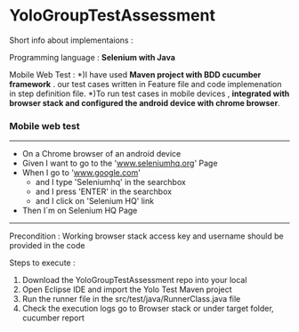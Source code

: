 # YoloGroupTestAssessment

Short info about implementaions :

Programming language : **Selenium with Java** 

Mobile Web Test : 
*)I have used **Maven project with BDD cucumber framework** . our test cases written in Feature file and code implemenation in step definition file.
*)To run test cases in mobile devices , **integrated with browser stack and configured the android device with chrome browser**.



### Mobile web test
---------------------------------------------------
- On a Chrome browser of an android device
- Given I want to go to the 'www.seleniumhq.org' Page
- When I go to 'www.google.com'
	- and I type 'Seleniumhq' in the searchbox
	- and I press 'ENTER' in the searchbox
	- and I click on 'Selenium HQ' link
- Then I´m on Selenium HQ Page
--------------------------------------------------- 

Precondition : Working  browser stack access key and username should be provided in the code

Steps to execute : 

1) Download the YoloGroupTestAssessment repo into your local
2) Open Eclipse IDE and import the Yolo Test Maven project
3) Run the runner file in the src/test/java/RunnerClass.java file
4) Check the execution logs go to Browser stack or under target folder, cucumber report 


